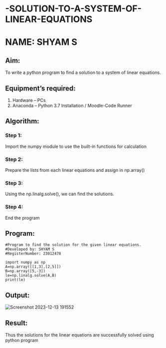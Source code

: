 # -SOLUTION-TO-A-SYSTEM-OF-LINEAR-EQUATIONS
# NAME: SHYAM S
## Aim:
To write a python program to find a solution to a system of linear equations.
## Equipment’s required:
1. 	Hardware – PCs
2. 	Anaconda – Python 3.7 Installation / Moodle-Code Runner
## Algorithm:
### Step 1: 
Import the numpy module to use the built-in functions for calculation
### Step 2: 
Prepare the lists from each linear equations and assign in np.array()
### Step 3: 
Using the np.linalg.solve(), we can find the solutions.
### Step 4: 
End the program
## Program:
```
#Program to find the solution for the given linear equations.
#Developed by: SHYAM S
#RegisterNumber: 23012478

import numpy as np
A=np.array([[1,3],[2,5]])
B=np.array([5,-3])
le=np.linalg.solve(A,B)
print(le)
```
## Output:

![Screenshot 2023-12-13 191552](https://github.com/SridharShyam/-SOLUTION-TO-A-SYSTEM-OF-LINEAR-EQUATIONS/assets/144871368/de32974b-2ab6-4850-80be-243d7ef3d7f4)

## Result: 
Thus the solutions for the linear equations are successfully solved using python program

